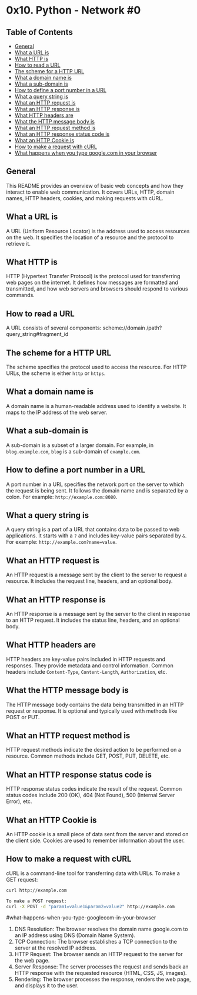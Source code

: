 # 0x10. Python - Network #0

## Table of Contents
- [General](#general)
- [What a URL is](#what-a-url-is)
- [What HTTP is](#what-http-is)
- [How to read a URL](#how-to-read-a-url)
- [The scheme for a HTTP URL](#the-scheme-for-a-http-url)
- [What a domain name is](#what-a-domain-name-is)
- [What a sub-domain is](#what-a-sub-domain-is)
- [How to define a port number in a URL](#how-to-define-a-port-number-in-a-url)
- [What a query string is](#what-a-query-string-is)
- [What an HTTP request is](#what-an-http-request-is)
- [What an HTTP response is](#what-an-http-response-is)
- [What HTTP headers are](#what-http-headers-are)
- [What the HTTP message body is](#what-the-http-message-body-is)
- [What an HTTP request method is](#what-an-http-request-method-is)
- [What an HTTP response status code is](#what-an-http-response-status-code-is)
- [What an HTTP Cookie is](#what-an-http-cookie-is)
- [How to make a request with cURL](#how-to-make-a-request-with-curl)
- [What happens when you type google.com in your browser](#what-happens-when-you-type-googlecom-in-your-browser)

## General

This README provides an overview of basic web concepts and how they interact to enable web communication. It covers URLs, HTTP, domain names, HTTP headers, cookies, and making requests with cURL.

## What a URL is

A URL (Uniform Resource Locator) is the address used to access resources on the web. It specifies the location of a resource and the protocol to retrieve it.

## What HTTP is

HTTP (Hypertext Transfer Protocol) is the protocol used for transferring web pages on the internet. It defines how messages are formatted and transmitted, and how web servers and browsers should respond to various commands.

## How to read a URL

A URL consists of several components:
scheme://domain
/path?query_string#fragment_id


## The scheme for a HTTP URL

The scheme specifies the protocol used to access the resource. For HTTP URLs, the scheme is either `http` or `https`.

## What a domain name is

A domain name is a human-readable address used to identify a website. It maps to the IP address of the web server.

## What a sub-domain is

A sub-domain is a subset of a larger domain. For example, in `blog.example.com`, `blog` is a sub-domain of `example.com`.

## How to define a port number in a URL

A port number in a URL specifies the network port on the server to which the request is being sent. It follows the domain name and is separated by a colon. For example: `http://example.com:8080`.

## What a query string is

A query string is a part of a URL that contains data to be passed to web applications. It starts with a `?` and includes key-value pairs separated by `&`. For example: `http://example.com?name=value`.

## What an HTTP request is

An HTTP request is a message sent by the client to the server to request a resource. It includes the request line, headers, and an optional body.

## What an HTTP response is

An HTTP response is a message sent by the server to the client in response to an HTTP request. It includes the status line, headers, and an optional body.

## What HTTP headers are

HTTP headers are key-value pairs included in HTTP requests and responses. They provide metadata and control information. Common headers include `Content-Type`, `Content-Length`, `Authorization`, etc.

## What the HTTP message body is

The HTTP message body contains the data being transmitted in an HTTP request or response. It is optional and typically used with methods like POST or PUT.

## What an HTTP request method is

HTTP request methods indicate the desired action to be performed on a resource. Common methods include GET, POST, PUT, DELETE, etc.

## What an HTTP response status code is

HTTP response status codes indicate the result of the request. Common status codes include 200 (OK), 404 (Not Found), 500 (Internal Server Error), etc.

## What an HTTP Cookie is

An HTTP cookie is a small piece of data sent from the server and stored on the client side. Cookies are used to remember information about the user.

## How to make a request with cURL

cURL is a command-line tool for transferring data with URLs. To make a GET request:
```sh
curl http://example.com

To make a POST request:
curl -X POST -d "param1=value1&param2=value2" http://example.com
```

#what-happens-when-you-type-googlecom-in-your-browser

1. DNS Resolution: The browser resolves the domain name google.com to an IP address using DNS (Domain Name System).
2. TCP Connection: The browser establishes a TCP connection to the server at the resolved IP address.
3. HTTP Request: The browser sends an HTTP request to the server for the web page.
4. Server Response: The server processes the request and sends back an HTTP response with the requested resource (HTML, CSS, JS, images).
5. Rendering: The browser processes the response, renders the web page, and displays it to the user.



